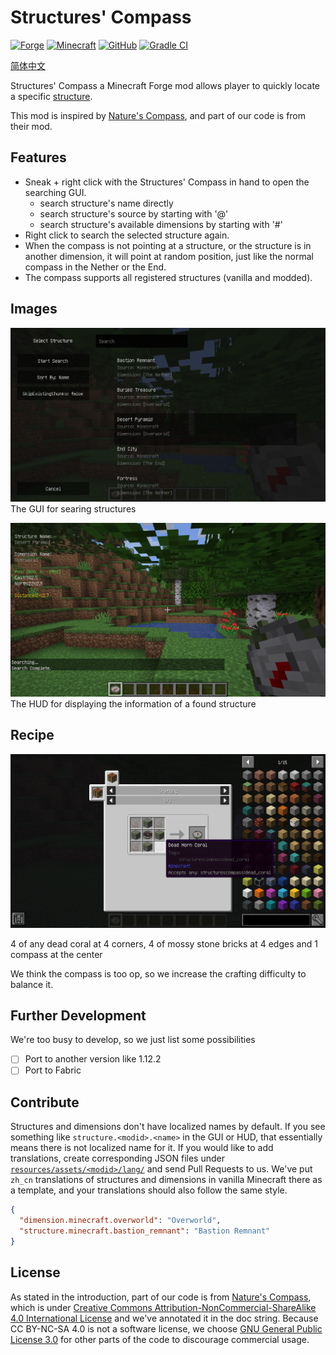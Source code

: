 # Structures' Compass

[![Forge](https://cf.way2muchnoise.eu/491151.svg)](https://www.curseforge.com/minecraft/mc-mods/structures-compass)
[![Minecraft](https://cf.way2muchnoise.eu/verions/491151_latest.svg)](https://minecraft.fandom.com/wiki/Java_Edition_1.16.5)
[![GitHub](https://img.shields.io/github/license/Samarium150/StructuresCompass)](https://github.com/Samarium150/StructuresCompass/blob/master/LICENSE)
[![Gradle CI](https://github.com/Samarium150/StructuresCompass/actions/workflows/Gradle%20CI.yml/badge.svg)](https://github.com/Samarium150/StructuresCompass/actions/workflows/Gradle%20CI.yml)

[简体中文](docs/README-zh.md)

Structures' Compass a Minecraft Forge mod allows player to quickly locate a specific [structure](https://minecraft.fandom.com/wiki/Generated_structures).

This mod is inspired by [Nature's Compass](https://github.com/MattCzyr/NaturesCompass), and part of our code is from their mod.

## Features
- Sneak + right click with the Structures' Compass in hand to open the searching GUI.
  - search structure's name directly
  - search structure's source by starting with '@'
  - search structure's available dimensions by starting with '#'
- Right click to search the selected structure again.
- When the compass is not pointing at a structure, or the structure is in another dimension, 
  it will point at random position, just like the normal compass in the Nether or the End. 
- The compass supports all registered structures (vanilla and modded).

## Images

![GUI](docs/images/GUI.png)
The GUI for searing structures

![HUD](docs/images/HUD.png)
The HUD for displaying the information of a found structure


## Recipe

![Recipe](docs/images/Recipe.png)

4 of any dead coral at 4 corners, 4 of mossy stone bricks at 4 edges and 1 compass at the center

We think the compass is too op, so we increase the crafting difficulty to balance it.

## Further Development

We're too busy to develop, so we just list some possibilities
- [ ] Port to another version like 1.12.2
- [ ] Port to Fabric

## Contribute

Structures and dimensions don't have localized names by default. 
If you see something like `structure.<modid>.<name>` in the GUI or HUD, that essentially means there is not localized name for it.
If you would like to add translations, 
create corresponding JSON files under [`resources/assets/<modid>/lang/`](/src/main/resources/assets) and send Pull Requests to us. 
We've put `zh_cn` translations of structures and dimensions in vanilla Minecraft there as a template, 
and your translations should also follow the same style.
```json
{
  "dimension.minecraft.overworld": "Overworld",
  "structure.minecraft.bastion_remnant": "Bastion Remnant"
}
```

## License

As stated in the introduction, part of our code is from [Nature's Compass](https://github.com/MattCzyr/NaturesCompass), 
which is under [Creative Commons Attribution-NonCommercial-ShareAlike 4.0 International License](https://creativecommons.org/licenses/by-nc-sa/4.0) 
and we've annotated it in the doc string. 
Because CC BY-NC-SA 4.0 is not a software license, we choose [GNU General Public License 3.0](https://www.gnu.org/licenses/gpl-3.0.html) 
for other parts of the code to discourage commercial usage.
